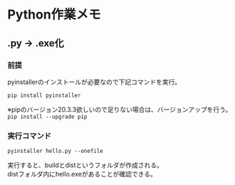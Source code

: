 # Python作業メモ

## .py → .exe化
### 前提
pyinstallerのインストールが必要なので下記コマンドを実行。

`pip install pyinstaller`  

※pipのバージョン20.3.3欲しいので足りない場合は、バージョンアップを行う。  
`pip install --upgrade pip`  

### 実行コマンド
`pyinstaller hello.py --onefile`  

実行すると、buildとdistというフォルダが作成される。  
distフォルダ内にhello.exeがあることが確認できる。  
